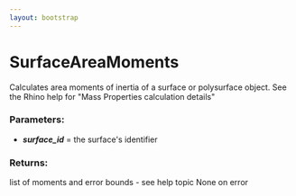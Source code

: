 ```yaml
---
layout: bootstrap
---
```


# SurfaceAreaMoments

Calculates area moments of inertia of a surface or polysurface object.
        See the Rhino help for "Mass Properties calculation details"
          

### Parameters:

- ***surface_id*** = the surface's identifier
        

### Returns:


list of moments and error bounds - see help topic
None on error
        


